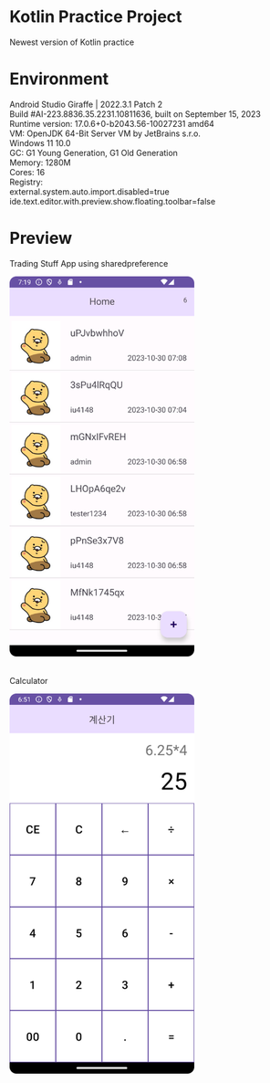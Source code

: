 # Kotlin Practice Project
Newest version of Kotlin practice 

# Environment
Android Studio Giraffe | 2022.3.1 Patch 2 <br>
Build #AI-223.8836.35.2231.10811636, built on September 15, 2023 <br>
Runtime version: 17.0.6+0-b2043.56-10027231 amd64 <br>
VM: OpenJDK 64-Bit Server VM by JetBrains s.r.o. <br>
Windows 11 10.0 <br>
GC: G1 Young Generation, G1 Old Generation <br>
Memory: 1280M <br>
Cores: 16 <br>
Registry: <br>
external.system.auto.import.disabled=true <br>
ide.text.editor.with.preview.show.floating.toolbar=false <br>



# Preview
Trading Stuff App using sharedpreference 
<p align="left">
<img src="project1.png" width="324" height="666jh"/>
</p>
<br>
Calculator
<p align="left">
<img src="project2.png" width="324" height="666jh"/>
</p>